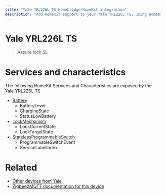 ```yaml
---
title: "Yale YRL226L TS Homebridge/HomeKit integration"
description: "Add HomeKit support to your Yale YRL226L TS, using Homebridge, Zigbee2MQTT and homebridge-z2m."
---
```

<!---
This file has been GENERATED using src/docgen/docgen.ts
DO NOT EDIT THIS FILE MANUALLY!
-->
# Yale YRL226L TS
> Assure lock SL


# Services and characteristics
The following HomeKit Services and Characteristics are exposed by
the Yale YRL226L TS

* [Battery](../../battery.md)
  * BatteryLevel
  * ChargingState
  * StatusLowBattery
* [LockMechanism](../../lock.md)
  * LockCurrentState
  * LockTargetState
* [StatelessProgrammableSwitch](../../action.md)
  * ProgrammableSwitchEvent
  * ServiceLabelIndex


# Related
* [Other devices from Yale](../index.md#yale)
* [Zigbee2MQTT documentation for this device](https://www.zigbee2mqtt.io/devices/YRL226L_TS.html)